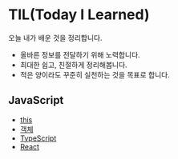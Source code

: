 # TIL(Today I Learned)

오늘 내가 배운 것을 정리합니다.
- 올바른 정보를 전달하기 위해 노력합니다.
- 최대한 쉽고, 친절하게 정리해봅니다.
- 적은 양이라도 꾸준히 실천하는 것을 목표로 합니다.

## JavaScript
- [this](https://github.com/junghye-dev/TIL/blob/main/0.%20JavaScript/this.md)
- [객체](https://github.com/junghye-dev/TIL/blob/main/0.%20JavaScript/%EA%B0%9D%EC%B2%B4.md)
- [TypeScript](https://github.com/junghye-dev/TIL/blob/main/2.%20TypeScript/TypeScript.md)
- [React](https://github.com/junghye-dev/TIL/blob/main/1.%20React/setState().md)
